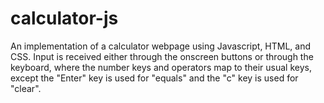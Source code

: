 # calculator-js
An implementation of a calculator webpage using Javascript, HTML, and CSS.
Input is received either through the onscreen buttons or through the keyboard, where the number keys and operators map to their usual keys, except the "Enter" key is used for "equals" and the "c" key is used for "clear".
